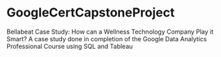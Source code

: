# GoogleCertCapstoneProject
Bellabeat Case Study: How can a Wellness Technology Company Play it Smart? A case study done in completion of the Google Data Analytics Professional Course using SQL and Tableau
